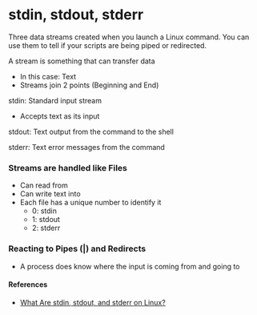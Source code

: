 # stdin, stdout, stderr
Three data streams created when you launch a Linux command.  You can use them to tell if your scripts are being piped or redirected.

A stream is something that can transfer data
- In this case: Text
- Streams join 2 points (Beginning and End)

stdin: Standard input stream
- Accepts text as its input

stdout: Text output from the command to the shell

stderr: Text error messages from the command

### Streams are handled like Files
- Can read from
- Can write text into
- Each file has a unique number to identify it
  - 0: stdin
  - 1: stdout
  - 2: stderr

### Reacting to Pipes (|) and Redirects
- A process does know where the input is coming from and going to

#### References
- [What Are stdin, stdout, and stderr on Linux?](https://www.howtogeek.com/435903/what-are-stdin-stdout-and-stderr-on-linux/)